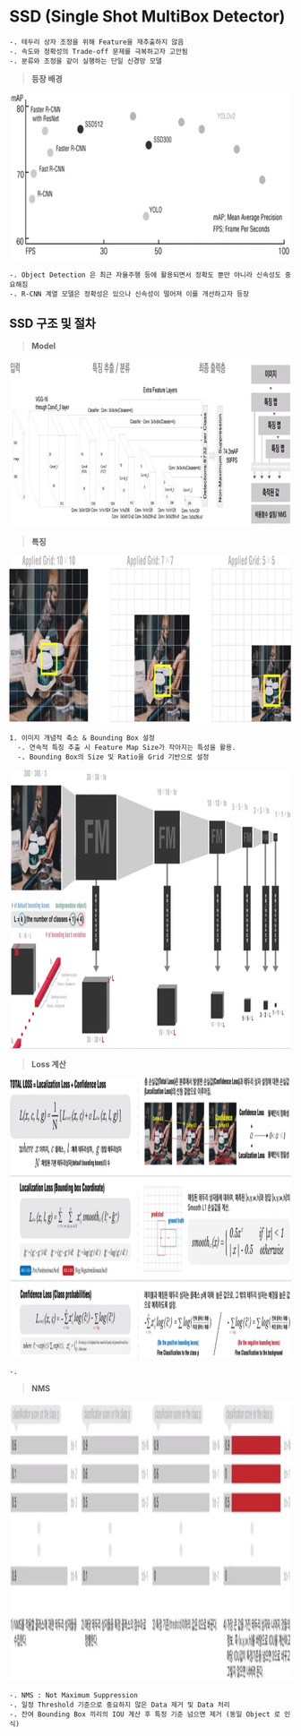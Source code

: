 # SSD (Single Shot MultiBox Detector)
    
    -. 테두리 상자 조정을 위해 Feature을 재추출하지 않음
    -. 속도와 정확성의 Trade-off 문제를 극복하고자 고안됨
    -. 분류와 조정을 같이 실행하는 단일 신경망 모델
   
>**등장 배경**

<img src="https://github.com/falling90/SSD/blob/main/Reference/Image/1.PNG" width="600px" height="300px"></img><br/>  

    -. Object Detection 은 최근 자율주행 등에 활용되면서 정확도 뿐만 아니라 신속성도 중요해짐
    -. R-CNN 계열 모델은 정확성은 있으나 신속성이 떨어져 이를 개선하고자 등장


## SSD 구조 및 절차
>**Model**

<img src="https://github.com/falling90/SSD/blob/main/Reference/Image/2.PNG" width="1000px" height="300px"></img><br/>  

>**특징**

<img src="https://github.com/falling90/SSD/blob/main/Reference/Image/3.PNG" width="1000px" height="300px"></img><br/>  

    1. 이미지 개념적 축소 & Bounding Box 설정
      -. 연속적 특징 추출 시 Feature Map Size가 작아지는 특성을 활용.
      -. Bounding Box의 Size 및 Ratio을 Grid 기반으로 설정
      
<img src="https://github.com/falling90/SSD/blob/main/Reference/Image/4.PNG" width="1000px" height="500px"></img><br/>  


>**Loss 계산**

<img src="https://github.com/falling90/SSD/blob/main/Reference/Image/5.PNG" width="1000px" height="500px"></img><br/>  

    -. 


>**NMS**

<img src="https://github.com/falling90/SSD/blob/main/Reference/Image/6.PNG" width="1000px" height="500px"></img><br/>  

    -. NMS : Not Maximum Suppression
    -. 일정 Threshold 기준으로 중요하지 않은 Data 제거 및 Data 처리
    -. 잔여 Bounding Box 끼리의 IOU 계산 후 특정 기준 넘으면 제거 (동일 Object 로 인식)

